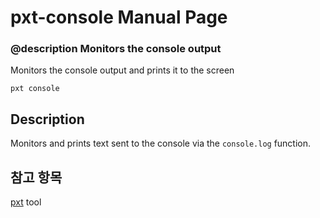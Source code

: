 # pxt-console Manual Page

### @description Monitors the console output

Monitors the console output and prints it to the screen

    pxt console
    

## Description

Monitors and prints text sent to the console via the `console.log` function.

## 참고 항목

[pxt](/cli) tool